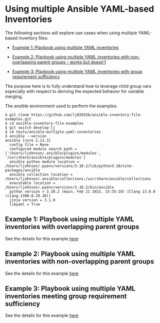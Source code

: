 
Using multiple Ansible YAML-based Inventories  
===

The following sections will explore use cases when using multiple YAML-based inventory files:

* [Example 1: Playbook using multiple YAML inventories](#Example-01)

* [Example 2: Playbook using multiple YAML inventories with non-overlapping parent groups - works but doesn't](#Example-02)

* [Example 3: Playbook using multiple YAML inventories with group requirement sufficiency](#Example-03)

The purpose here is to fully understand how to leverage child group vars especially with respect to deriving the expected behavior for variable merging. 

The ansible environment used to perform the examples:

```output
$ git clone https://github.com/lj020326/ansible-inventory-file-examples.git
$ cd ansible-inventory-file-examples
$ git switch develop-lj
$ cd tests/ansible-multiple-yaml-inventories
$ ansible --version
ansible [core 2.12.3]
  config file = None
  configured module search path = ['/Users/ljohnson/.ansible/plugins/modules', '/usr/share/ansible/plugins/modules']
  ansible python module location = /Users/ljohnson/.pyenv/versions/3.10.2/lib/python3.10/site-packages/ansible
  ansible collection location = /Users/ljohnson/.ansible/collections:/usr/share/ansible/collections
  executable location = /Users/ljohnson/.pyenv/versions/3.10.2/bin/ansible
  python version = 3.10.2 (main, Feb 21 2022, 15:35:10) [Clang 13.0.0 (clang-1300.0.29.30)]
  jinja version = 3.1.0
  libyaml = True
```



## <a id="Example-01"></a>Example 1: Playbook using multiple YAML inventories with overlapping parent groups

See the details for this example [here](./example1/README.md)

## <a id="Example-02"></a>Example 2: Playbook using multiple YAML inventories with non-overlapping parent groups

See the details for this example [here](./example2/README.md)

## <a id="Example-03"></a>Example 3: Playbook using multiple YAML inventories meeting group requirement sufficiency

See the details for this example [here](./example3/README.md)
